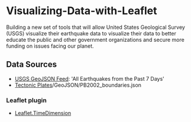 # Visualizing-Data-with-Leaflet

Building a new set of tools that will allow United States Geological Survey (USGS) visualize their earthquake data to visualize their data to better educate the public and other government organizations and secure more funding on issues facing our planet.

## Data Sources
* [USGS GeoJSON Feed](http://earthquake.usgs.gov/earthquakes/feed/v1.0/geojson.php): 'All Earthquakes from the Past 7 Days'
* [Tectonic Plates](https://github.com/fraxen/tectonicplates)/GeoJSON/PB2002_boundaries.json

### Leaflet plugin
* [Leaflet.TimeDimension](https://github.com/socib/Leaflet.TimeDimension)
  <link rel="stylesheet" href="https://cdnjs.cloudflare.com/ajax/libs/leaflet/1.2.0/leaflet.css" />
  <link rel="stylesheet" href="https://cdn.rawgit.com/socib/Leaflet.TimeDimension/master/dist/leaflet.timedimension.control.min.css" /> 
  <script type="text/javascript" src="https://cdn.rawgit.com/nezasa/iso8601-js-period/master/iso8601.min.js"></script>
  <script type="text/javascript" src="https://cdn.rawgit.com/socib/Leaflet.TimeDimension/master/dist/leaflet.timedimension.min.js"></script>
